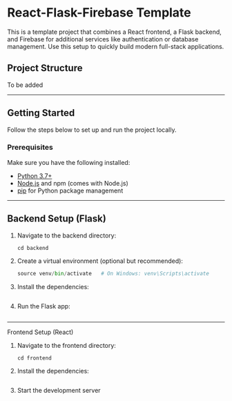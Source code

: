 # React-Flask-Firebase Template

This is a template project that combines a React frontend, a Flask backend, and Firebase for additional services like authentication or database management. Use this setup to quickly build modern full-stack applications.

## Project Structure

To be added

---

## Getting Started

Follow the steps below to set up and run the project locally.

### Prerequisites

Make sure you have the following installed:

- [Python 3.7+](https://www.python.org/downloads/)
- [Node.js](https://nodejs.org/) and npm (comes with Node.js)
- [pip](https://pip.pypa.io/en/stable/) for Python package management

---

## Backend Setup (Flask)

1. Navigate to the backend directory:

   ```
   cd backend
   ```

2. Create a virtual environment (optional but recommended):

    ```python -m venv venv
    source venv/bin/activate   # On Windows: venv\Scripts\activate
    ```

3. Install the dependencies:

    ```pip install -r requirements.txt
    ```

4. Run the Flask app:

    ```flask run
    ```

---

Frontend Setup (React)

1. Navigate to the frontend directory:

   ```
   cd frontend
   ```

3. Install the dependencies:

    ```npm install
    ```

4. Start the development server

    ```npm start
    ```

